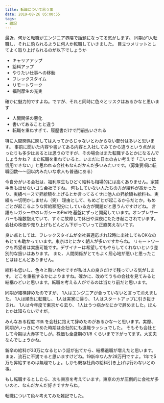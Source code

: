 ```yaml
---
title: 転職について思う事
date: 2019-08-26 05:00:55
tags:
- 雑記
---
```

最近、何かと転職がエンジニア界隈で話題になってる気がします。
同期が1人転職し、それに釣られるように何人か転職していきました。
目立つメリットとしてよく取り上げられるのが以下でしょうか

* キャリアアップ
* 給料アップ
* やりたい仕事への移動
* フレックスタイム
* リモートワーク
* 福利厚生の充実

確かに魅力的ですよね。ですが、それと同時に色々とリスクはあるかなと思います

* 人間関係の悪化
* 書いてあることと違う
* 転職を重ねすぎて、履歴書だけで門前払いされる

特に人間関係に関しては入ってからじゃないとわからない部分は多いと思います。
事前に聞いた内容や書いてある内容と入社してみてから違うという点があったりも多少はあるとは思うのですが、その場合はまた転職するとかになるんでしょうかね？
また転職を重ねていると、いまだに日本の古い考えで「こいつは信用できない」と思われる会社もなんだかんだ多いみたいです。（募集要項に転職回数～～回以内みたいな求人も普通にある）

今自分がいる会社は、福利厚生もひどく給料も相場的には高くありません。家賃手当も出せないゴミ会社ですね。
何もしていない人たちの方が給料が高かったり、実績ベースで昇給額を上げるとか言ってるくせに他人の昇給額も給料も、実績も一切明かしません（笑）
理由として、もめごとが起こるからだとか。もめごとが起こるような昇給額配分にしている方が問題だと思うんですけどね。
言語もレガシー中のレガシーのPerlを基盤にずっと開発しています。オンプレサーバーも複数抱えていて、すぐに故障して休日や深夜にたたき起こされています。
会社の株価や売り上げもどんどん下がっていって正直笑えないです。

良い点としては、フレックスタイムが全社員適応され12時に出社してもOKなのもとても助かっています。東京はとにかく朝人が多いですからね。
リモートワークも希望者は実施可能です。デザイナーは希望してもやらしてくれないという差別的な扱いはあります。
また、人間関係がとてもよく居心地が悪いと思ったことはほとんどありません。

給料も低いし、色々と酷い会社ですが私は人の良さだけで残っている気がします。
どこを重視するかによりますね。確かに、改めてうちの会社を見てみると結構ひどいと思います。転職を考える人がでるのは当たり前だと思います。

同期が結構辞めたのですが、
1人はエンジニアが合っていないと言って消えました。
1人は順当に転職し、
1人は実家に帰り、
1人はスタートアップに引き抜きされ、
1人は今年度で東京から去り、
1人はうつ病かなにかで辞めました。ほんとかは知らないですが。

みんなある程度 `不満` を会社に抱えて辞めたのがあるかな～と思います。実際、同期がいっきにやめた時期は全社的にも退職ラッシュでした。
そもそも会社として今期は大赤字でしが。株価も全盛期の1/8 くらいまで下がってます。大丈夫なんでしょうかね。

新卒の給料が33万になるという話が出てから、結構退職が増えたと思います。まぁ、流石に不満でると思いますけどね。19新卒なんか28万円ですよ。1年で5万も昇給するのは無理でしょ。しかも既存社員の給料引き上げは行わないとの事。

もし転職するとしたら、次も東京を考えています。東京の方が圧倒的に会社が多いのと、なんだかんだ好きですからね。

転職について色々考えてみた雑記でした。